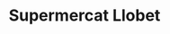 ---
title: "Supermercat Llobet"
url: /sant-vicenc-de-castellet/supermercat-llobet/
shop: Supermarkt
---